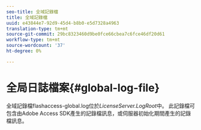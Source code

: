 ```yaml
---
seo-title: 全域記錄檔
title: 全域記錄檔
uuid: e43844e7-92d9-45d4-b8b0-e5d7328a4963
translation-type: tm+mt
source-git-commit: 29bc8323460d9be0fce66cbea7c6fce46df20d61
workflow-type: tm+mt
source-wordcount: '37'
ht-degree: 0%

---
```



# 全局日誌檔案{#global-log-file}

全域記錄檔flashaccess-global.log位於&#x200B;*LicenseServer.LogRoot*&#x200B;中。 此記錄檔可包含由Adobe Access SDK產生的記錄檔訊息，或伺服器初始化期間產生的記錄檔訊息。
